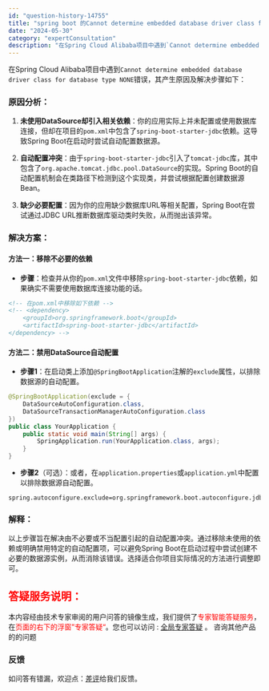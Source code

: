 ```yaml
---
id: "question-history-14755"
title: "spring boot 的Cannot determine embedded database driver class for database type NONE 产生原因 "
date: "2024-05-30"
category: "expertConsultation"
description: "在Spring Cloud Alibaba项目中遇到`Cannot determine embedded database driver class for database type NONE`错误，其产生原因及解决步骤如下：### 原因分析：1. **未使用DataSource却引入相关依赖**"
---
```


在Spring Cloud Alibaba项目中遇到`Cannot determine embedded database driver class for database type NONE`错误，其产生原因及解决步骤如下：

### 原因分析：

1. **未使用DataSource却引入相关依赖**：你的应用实际上并未配置或使用数据库连接，但却在项目的`pom.xml`中包含了`spring-boot-starter-jdbc`依赖。这导致Spring Boot在启动时尝试自动配置数据源。

2. **自动配置冲突**：由于`spring-boot-starter-jdbc`引入了`tomcat-jdbc`库，其中包含了`org.apache.tomcat.jdbc.pool.DataSource`的实现。Spring Boot的自动配置机制会在类路径下检测到这个实现类，并尝试根据配置创建数据源Bean。

3. **缺少必要配置**：因为你的应用缺少数据库URL等相关配置，Spring Boot在尝试通过JDBC URL推断数据库驱动类时失败，从而抛出该异常。

### 解决方案：

#### 方法一：移除不必要的依赖

- **步骤**：检查并从你的`pom.xml`文件中移除`spring-boot-starter-jdbc`依赖，如果确实不需要使用数据库连接功能的话。

```xml
<!-- 在pom.xml中移除如下依赖 -->
<!-- <dependency>
    <groupId>org.springframework.boot</groupId>
    <artifactId>spring-boot-starter-jdbc</artifactId>
</dependency> -->
```

#### 方法二：禁用DataSource自动配置

- **步骤1**：在启动类上添加`@SpringBootApplication`注解的`exclude`属性，以排除数据源的自动配置。

```java
@SpringBootApplication(exclude = { 
    DataSourceAutoConfiguration.class, 
    DataSourceTransactionManagerAutoConfiguration.class 
})
public class YourApplication {
    public static void main(String[] args) {
        SpringApplication.run(YourApplication.class, args);
    }
}
```

- **步骤2**（可选）：或者，在`application.properties`或`application.yml`中配置以排除数据源自动配置。

```properties
spring.autoconfigure.exclude=org.springframework.boot.autoconfigure.jdbc.DataSourceAutoConfiguration,org.springframework.boot.autoconfigure.jdbc.DataSourceTransactionManagerAutoConfiguration
```

### 解释：

以上步骤旨在解决由不必要或不当配置引起的自动配置冲突。通过移除未使用的依赖或明确禁用特定的自动配置项，可以避免Spring Boot在启动过程中尝试创建不必要的数据源实例，从而消除该错误。选择适合你项目实际情况的方法进行调整即可。
## <font color="#FF0000">答疑服务说明：</font> 

本内容经由技术专家审阅的用户问答的镜像生成，我们提供了<font color="#FF0000">专家智能答疑服务</font>，在<font color="#FF0000">页面的右下的浮窗”专家答疑“</font>。您也可以访问 : [全局专家答疑](https://opensource.alibaba.com/chatBot) 。 咨询其他产品的的问题

### 反馈
如问答有错漏，欢迎点：[差评](https://ai.nacos.io/user/feedbackByEnhancerGradePOJOID?enhancerGradePOJOId=14756)给我们反馈。
